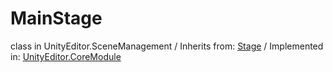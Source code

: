 # MainStage
class in UnityEditor.SceneManagement
 / Inherits from: <a href="https://docs.unity3d.com/6000.0/Documentation/ScriptReference/Stage.html" target="_blank">Stage</a> / Implemented in: <a href="https://docs.unity3d.com/6000.0/Documentation/ScriptReference/UnityEditor.CoreModule.html" target="_blank">UnityEditor.CoreModule</a>
